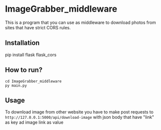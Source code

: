 ﻿# ImageGrabber_middleware
This is a program that you can use as middleware to download photos from sites that have strict CORS rules.
## Installation
pip install flask flask_cors 
## How to run?
```cd ImageGrabber_middleware```\
```py main.py```
## Usage
To download image from other website you have to make post requests to 
```http://127.0.0.1:5000/api/download-image```
with json body that have "link" as key ad image link as value
